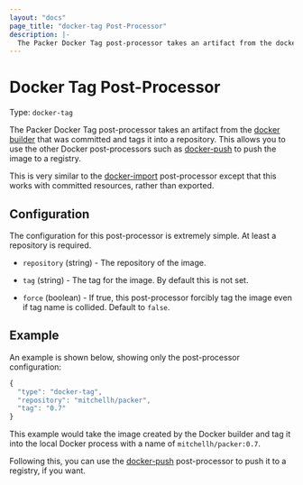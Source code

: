 ```yaml
---
layout: "docs"
page_title: "docker-tag Post-Processor"
description: |-
  The Packer Docker Tag post-processor takes an artifact from the docker builder that was committed and tags it into a repository. This allows you to use the other Docker post-processors such as docker-push to push the image to a registry.
---
```


# Docker Tag Post-Processor

Type: `docker-tag`

The Packer Docker Tag post-processor takes an artifact from the
[docker builder](/docs/builders/docker.html) that was committed
and tags it into a repository. This allows you to use the other
Docker post-processors such as
[docker-push](/docs/post-processors/docker-push.html) to push the image
to a registry.

This is very similar to the [docker-import](/docs/post-processors/docker-import.html)
post-processor except that this works with committed resources, rather
than exported.

## Configuration

The configuration for this post-processor is extremely simple. At least
a repository is required.

* `repository` (string) - The repository of the image.

* `tag` (string) - The tag for the image. By default this is not
  set.

* `force` (boolean) - If true, this post-processor forcibly tag the image 
  even if tag name is collided. Default to `false`.

## Example

An example is shown below, showing only the post-processor configuration:

```javascript
{
  "type": "docker-tag",
  "repository": "mitchellh/packer",
  "tag": "0.7"
}
```

This example would take the image created by the Docker builder
and tag it into the local Docker process with a name of `mitchellh/packer:0.7`.

Following this, you can use the
[docker-push](/docs/post-processors/docker-push.html)
post-processor to push it to a registry, if you want.
